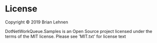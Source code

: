 License
========
Copyright © 2019 Brian Lehnen

DotNetWorkQueue.Samples is an Open Source project licensed under the terms of
the MIT license. Please see 'MIT.txt' for license text
